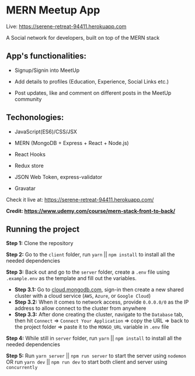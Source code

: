 ﻿# MERN Meetup App

Live: https://serene-retreat-94411.herokuapp.com

A Social network for developers, built on top of the MERN stack

## App's functionalities:

- Signup/Signin into MeetUp

- Add details to profiles (Education, Experience, Social Links etc.)

- Post updates, like and comment on different posts in the MeetUp community

## Techonologies:

- JavaScript(ES6)/CSS/JSX

- MERN (MongoDB + Express + React + Node.js)

- React Hooks

- Redux store

- JSON Web Token, express-validator

- Gravatar

Check it live at: https://serene-retreat-94411.herokuapp.com/

**Credit: https://www.udemy.com/course/mern-stack-front-to-back/**

## Running the project

**Step 1:** Clone the repository

**Step 2:** Go to the `client` folder, run `yarn` || `npm install` to install all the needed dependencies

**Step 3:** Back out and go to the `server` folder, create a `.env` file using `.example.env` as the template and fill out the variables.

  - **Step 3.1:** Go to [cloud.mongodb.com](https://account.mongodb.com/account/login), sign-in then create a new shared cluster with a cloud service (`AWS`, `Azure`, or `Google Cloud`)
  - **Step 3.2:** When it comes to network access, provide `0.0.0.0/0` as the IP address to allow connect to the cluster from anywhere
  - **Step 3.3:** After done creating the cluster, navigate to the `Database` tab, then hit `Connect` => `Connect Your Application` => copy the URL => back to the project folder => paste it to the `MONGO_URL` variable in `.env` file

**Step 4:** While still in `server` folder, run `yarn` || `npm install` to install all the needed dependencies

**Step 5:** Run `yarn server` || `npm run server` to start the server using `nodemon` OR run `yarn dev` || `npm run dev` to start both client and server using `concurrently`

